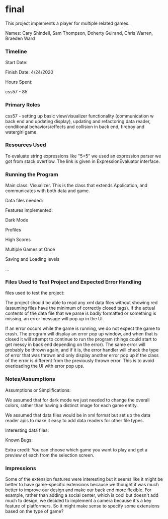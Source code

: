 final
====

This project implements a player for multiple related games.

Names: Cary Shindell, Sam Thompson, Doherty Guirand, Chris Warren, Braeden Ward


### Timeline

Start Date: 

Finish Date: 4/24/2020

Hours Spent: 

css57 - 85

### Primary Roles

css57 - setting up basic view/visualizer functionality (communication w back end and
updating display), updating and refactoring data reader, conditional behaviors/effects
and collision in back end, fireboy and watergirl game.

### Resources Used
To evaluate string expressions like "5+5" we used an expression parser we got from
stack overflow. The link is given in ExpressionEvaluator interface.

### Running the Program

Main class: Visualizer. This is the class that extends Application, and communicates with
both data and game.


Data files needed: 

Features implemented:

Dark Mode

Profiles

High Scores

Multiple Games at Once

Saving and Loading levels

...

### Files Used to Test Project and Expected Error Handling

files used to test the project: 

The project should be able to read any xml data files without showing red (assuming
files have the minimum of correctly closed tags). If the actual contents of the data
file that we parse is badly formatted or something is missing, an error message will
pop up in the UI. 

If an error occurs while the game is running, we do not expect the game to crash.
The program will display an error pop up window, and when that is closed it will
attempt to continue to run the program (things could start to get messy in back end
depending on the error). The same error will probably be thrown again, and if it is,
the error handler will check the type of error that was thrown and only display another
error pop up if the class of the error is different from the previously thrown error.
This is to avoid overloading the UI with error pop ups.

### Notes/Assumptions

Assumptions or Simplifications:

We assumed that for dark mode we just needed to change the overall colors, rather than
having a distinct image for each game entity.

We assumed that data files would be in xml format but set up the data reader apis to make
it easy to add data readers for other file types.

Interesting data files:

Known Bugs:

Extra credit: You can choose which game you want to play and get a preview of each from
the selection screen.


### Impressions

Some of the extension features were interesting but it seems like it might be better to
have game-specific extensions because we thought it was much better to improve our design
and make our back end more flexible. For example, rather than adding a social center,
which is cool but doesn't add much to design, we decided to implement a camera because
it's a key feature of platformers. So it might make sense to specify some extensions
based on the type of game?
